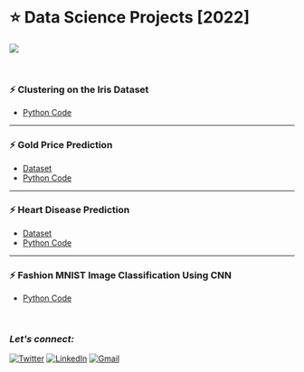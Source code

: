 # :star: Data Science Projects [2022]
![](https://img.shields.io/badge/Tools-Python%20|%20Pandas%20|%20Numpy%20|%20Matplotlib%20|%20seaborn%20|%20sklearn|%20Keras-990098?style=for-the-badge)

<br>

### :zap: Clustering on the Iris Dataset
- [Python Code](https://github.com/Rohit-Rannavre/Data-Science-2022/blob/main/kmeans_on_iris.ipynb)

***

### :zap: Gold Price Prediction
- [Dataset](https://www.kaggle.com/datasets/altruistdelhite04/gold-price-data)
- [Python Code](https://github.com/Rohit-Rannavre/Data-Science-2022/blob/main/gold_price_prediction.ipynb)

***

### :zap: Heart Disease Prediction
- [Dataset](https://drive.google.com/file/d/1CEql-OEexf9p02M5vCC1RDLXibHYE9Xz/view)
- [Python Code](https://github.com/Rohit-Rannavre/Data-Science-2022/blob/main/heart_disease_prediction.ipynb)

***

### :zap: Fashion MNIST Image Classification Using CNN
- [Python Code](https://github.com/Rohit-Rannavre/Data-Science-2022/blob/main/CNN_Fashion_MNIST.ipynb)

<br>

### ***Let's connect:*** 
[![Twitter](https://img.shields.io/badge/Twitter-%231DA1F2.svg?style=for-the-badge&logo=Twitter&logoColor=white)](https://twitter.com/Phylorohitics) 
[![LinkedIn](https://img.shields.io/badge/linkedin-%230077B5.svg?style=for-the-badge&logo=linkedin&logoColor=white)](https://www.linkedin.com/in/rohit-rannavre) 
[![Gmail](https://img.shields.io/badge/Gmail-D14836?style=for-the-badge&logo=gmail&logoColor=white)](mailto:rohit.rannavre@gmail.com)
